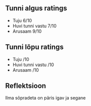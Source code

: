 ## Tunni algus ratings
* Tuju 6/10
* Huvi tunni vastu 7/10
* Arusaam 9/10

## Tunni lõpu ratings
* Tuju /10
* Huvi tunni vastu /10
* Arusaam /10

## Reflektsioon
Ilma sõpradeta on päris igav ja segane